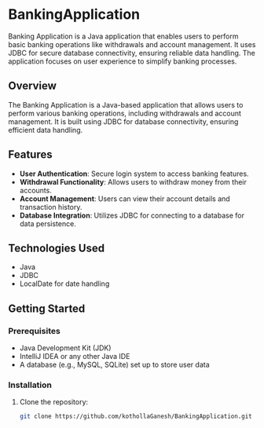 # BankingApplication
Banking Application is a Java application that enables users to perform basic banking operations like withdrawals and account management. It uses JDBC for secure database connectivity, ensuring reliable data handling. The application focuses on user experience to simplify banking processes.

## Overview
The Banking Application is a Java-based application that allows users to perform various banking operations, including withdrawals and account management. It is built using JDBC for database connectivity, ensuring efficient data handling.

## Features
- **User Authentication**: Secure login system to access banking features.
- **Withdrawal Functionality**: Allows users to withdraw money from their accounts.
- **Account Management**: Users can view their account details and transaction history.
- **Database Integration**: Utilizes JDBC for connecting to a database for data persistence.

## Technologies Used
- Java
- JDBC
- LocalDate for date handling

## Getting Started

### Prerequisites
- Java Development Kit (JDK)
- IntelliJ IDEA or any other Java IDE
- A database (e.g., MySQL, SQLite) set up to store user data

### Installation
1. Clone the repository:
   ```bash
   git clone https://github.com/kothollaGanesh/BankingApplication.git
